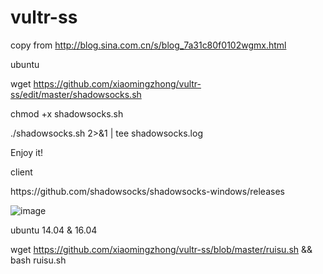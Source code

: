 # vultr-ss
copy from http://blog.sina.com.cn/s/blog_7a31c80f0102wgmx.html </p>
ubuntu </p>
wget https://github.com/xiaomingzhong/vultr-ss/edit/master/shadowsocks.sh </p>
chmod +x shadowsocks.sh </p>
./shadowsocks.sh 2>&1 | tee shadowsocks.log </p>
Enjoy it!
</p>
client </p>
https://github.com/shadowsocks/shadowsocks-windows/releases </p>

![image](https://github.com/xiaomingzhong/vultr-ss/blob/master/20171102152357.png) </p>

ubuntu 14.04 & 16.04 </p>
wget https://github.com/xiaomingzhong/vultr-ss/blob/master/ruisu.sh && bash ruisu.sh
